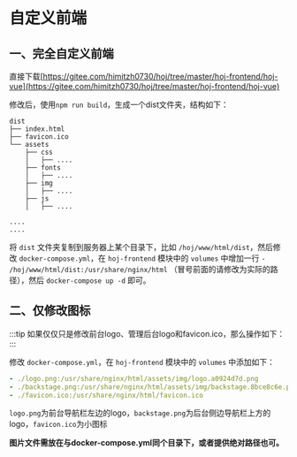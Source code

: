 # 自定义前端


## 一、完全自定义前端

直接下载[https://gitee.com/himitzh0730/hoj/tree/master/hoj-frontend/hoj-vue](https://gitee.com/himitzh0730/hoj/tree/master/hoj-frontend/hoj-vue)

修改后，使用`npm run build`，生成一个dist文件夹，结构如下：

```
dist
├── index.html
├── favicon.ico
└── assets
    ├── css
    │   ├── ....
    ├── fonts
    │   ├── ....
    ├── img
    │   ├── ....
    ├── js
    │   ├── ....

....
....
```

将 `dist` 文件夹复制到服务器上某个目录下，比如 `/hoj/www/html/dist`，然后修改 `docker-compose.yml`，在 `hoj-frontend` 模块中的 `volumes` 中增加一行 `- /hoj/www/html/dist:/usr/share/nginx/html` （冒号前面的请修改为实际的路径），然后 `docker-compose up -d` 即可。


## 二、仅修改图标
:::tip
如果仅仅只是修改前台logo、管理后台logo和favicon.ico，那么操作如下：
:::

修改 `docker-compose.yml`，在 `hoj-frontend` 模块中的 `volumes` 中添加如下：

```yaml
- ./logo.png:/usr/share/nginx/html/assets/img/logo.a0924d7d.png
- ./backstage.png:/usr/share/nginx/html/assets/img/backstage.8bce8c6e.png
- ./favicon.ico:/usr/share/nginx/html/favicon.ico
```

`logo.png`为前台导航栏左边的logo，`backstage.png`为后台侧边导航栏上方的logo，`favicon.ico`为小图标

**图片文件需放在与docker-compose.yml同个目录下，或者提供绝对路径也可。**

